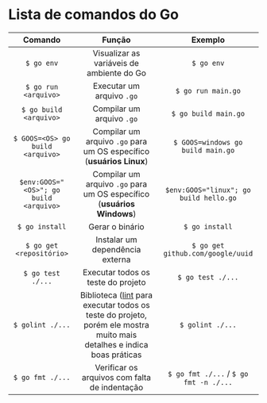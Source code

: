 # Lista de comandos do Go

Comando | Função | Exemplo
:-----: | :----: | :-----:
`$ go env` | Visualizar as variáveis de ambiente do Go | `$ go env`
`$ go run <arquivo>` | Executar um arquivo `.go` | `$ go run main.go`
`$ go build <arquivo>` | Compilar um arquivo `.go` | `$ go build main.go`
`$ GOOS=<OS> go build <arquivo>` | Compilar um arquivo `.go` para um OS específico (**usuários Linux**) | `$ GOOS=windows go build main.go`
`$env:GOOS="<OS>"; go build <arquivo>` | Compilar um arquivo `.go` para um OS específico (**usuários Windows**) | `$env:GOOS="linux"; go build hello.go`
`$ go install` | Gerar o binário | `$ go install`
`$ go get <repositório>` | Instalar um dependência externa | `$ go get github.com/google/uuid`
`$ go test ./...` | Executar todos os teste do projeto | `$ go test ./...`
`$ golint ./...` | Biblioteca ([lint](https://pkg.go.dev/golang.org/x/lint/golint) para executar todos os teste do projeto, porém ele mostra muito mais detalhes e indica boas práticas | `$ golint ./...`
`$ go fmt ./...` | Verificar os arquivos com falta de indentação | `$ go fmt ./...` / `$ go fmt -n ./...`
